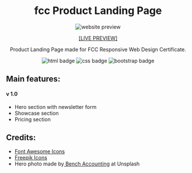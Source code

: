 <h1 align="center">fcc Product Landing Page</h1>

<p align="center">
  <img alt="website preview" src="https://www.site-shot.com/cached_image/M81EVCHqEeq_MwJCrBEABA">
</p>

<p align="center"><a href="https://ann-dev.github.io/fcc-projects/fcc-product-landing-page/" target="_blank">[LIVE PREVIEW]</a></p>

<p align="center">Product Landing Page made for FCC Responsive Web Design Certificate.</p>

<p align="center">
  <img alt="html badge" src="https://img.shields.io/badge/HTML5-orange?style=flat-square">
  <img alt="css badge" src="https://img.shields.io/badge/CSS3-blue?style=flat-square">
  <img alt="bootstrap badge" src="https://img.shields.io/badge/Bootstrap-563D7C?style=flat-square">
</p>

<h2>Main features:</h2>
<h4>v 1.0</h4>
<ul>
  <li>Hero section with newsletter form</li>
  <li>Showcase section</li>
  <li>Pricing section</li>
</ul>

<h2>Credits:</h2>
<ul>
  <li><a href="https://fontawesome.com/" target="_blank">Font Awesome Icons</a></li>
  <li><a href="https://www.freepik.com/" target="_blank">Freepik Icons</a></li>
  <li>Hero photo made by<a href="https://unsplash.com/photos/nvzvOPQW0gc"> Bench Accounting</a> at Unsplash</li>
</ul>
